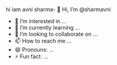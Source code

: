hi iam avni sharma- 👋 Hi, I’m @sharmavni
- 👀 I’m interested in ...
- 🌱 I’m currently learning ...
- 💞️ I’m looking to collaborate on ...
- 📫 How to reach me ...
- 😄 Pronouns: ...
- ⚡ Fun fact: ...

<!---
sharmavni/sharmavni is a ✨ special ✨ repository because its `README.md` (this file) appears on your GitHub profile.
You can click the Preview link to take a look at your changes.
--->
